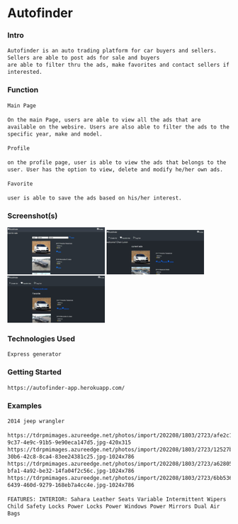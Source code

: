# Autofinder

### Intro

    Autofinder is an auto trading platform for car buyers and sellers. Sellers are able to post ads for sale and buyers 
    are able to filter thru the ads, make favorites and contact sellers if interested.

### Function

    Main Page

    On the main Page, users are able to view all the ads that are available on the websire. Users are also able to filter the ads to the specific year, make and model.

    Profile

    on the profile page, user is able to view the ads that belongs to the user. User has the option to view, delete and modify he/her own ads.

    Favorite

    user is able to save the ads based on his/her interest.

### Screenshot(s)

<img src="public/images/Screenshot main.jpg" width="220">
<img src="public/images/Screenshot profile.jpg" width="220">
<img src="public/images/Screenshot fav.jpg" width="220">

### Technologies Used

    Express generator

### Getting Started
    
    https://autofinder-app.herokuapp.com/

### Examples

    2014 jeep wrangler

    https://tdrpmimages.azureedge.net/photos/import/202208/1803/2723/afe2c1ee-9c37-4e9c-91b5-9e90eca147d5.jpg-420x315
    https://tdrpmimages.azureedge.net/photos/import/202208/1803/2723/12527bc0-30b6-42c8-8ca4-83ee24381c25.jpg-1024x786
    https://tdrpmimages.azureedge.net/photos/import/202208/1803/2723/a62805c1-bfa1-4a92-be32-14fa04f2c56c.jpg-1024x786
    https://tdrpmimages.azureedge.net/photos/import/202208/1803/2723/6bb53640-6439-460d-9279-168eb7a4cc4e.jpg-1024x786

    FEATURES: INTERIOR: Sahara Leather Seats Variable Intermittent Wipers Child Safety Locks Power Locks Power Windows Power Mirrors Dual Air Bags
